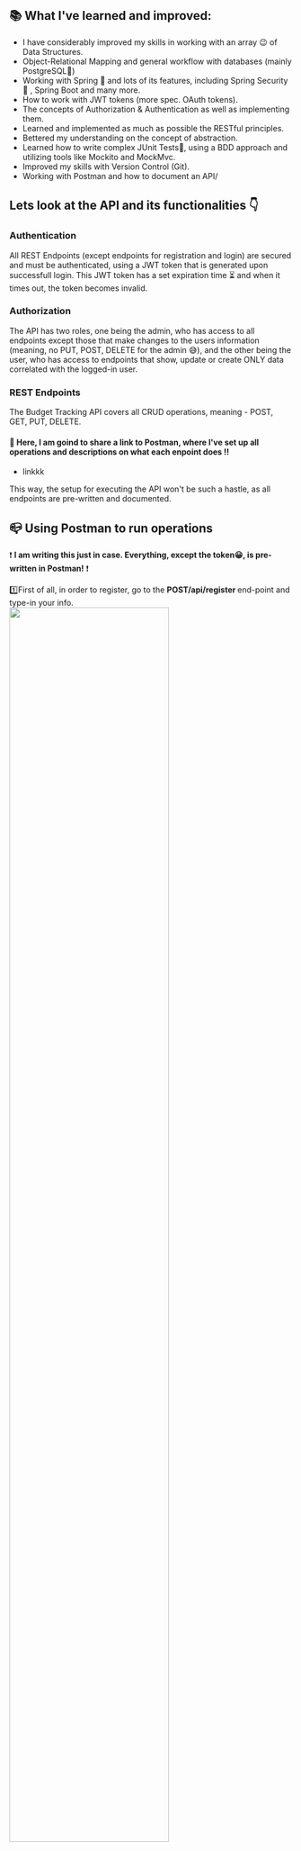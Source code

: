 ## 📚 What I've learned and improved:
* I have considerably improved my skills in working with an array 😉 of Data Structures.
* Object-Relational Mapping and general workflow with databases (mainly PostgreSQL🐘)
* Working with Spring 🍃 and lots of its features, including Spring Security🔐 , Spring Boot and many more.
* How to work with JWT tokens (more spec. OAuth tokens).
* The concepts of Authorization & Authentication as well as implementing them.
* Learned and implemented as much as possible the RESTful principles.
* Bettered my understanding on the concept of abstraction.
* Learned how to write complex JUnit Tests📝, using a BDD approach and utilizing tools like Mockito and MockMvc.
* Improved my skills with Version Control (Git).
* Working with Postman and how to document an API/

## Lets look at the API and its functionalities 👇

### Authentication
All REST Endpoints (except endpoints for registration and login) are secured and must be authenticated, using a JWT token that is generated upon successfull login. This JWT token has a set expiration time ⏳ and when it times out, the token becomes invalid. 

### Authorization
The API has two roles, one being the admin, who has access to all endpoints except those that make changes to the users information (meaning, no PUT, POST, DELETE for the admin 😅), and the other being the user, who has access to endpoints that show, update or create ONLY data correlated with the logged-in user.

### REST Endpoints
The Budget Tracking API covers all CRUD operations, meaning - POST, GET, PUT, DELETE.
#### 🚨 Here, I am goind to share a link to Postman, where I've set up all operations and descriptions on what each enpoint does ‼
* linkkk

This way, the setup for executing the API won't be such a hastle, as all endpoints are pre-written and documented.

## 📪 Using Postman to run operations
❗ <strong>I am writing this just in case. Everything, except the token😀, is pre-written in Postman!</strong> ❗

1️⃣First of all, in order to register, go to the <strong>POST/api/register </strong> end-point and type-in your info.</br>
<img src="https://user-images.githubusercontent.com/76811860/152228214-d43917f4-39b8-4fb4-9056-00ecfd345b4e.gif" width="75%" height="75%"/>

2️⃣Second, go to the <strong>GET/api/login</strong> and put your credentials. You will be provided with 'acces_token', which is used to enter every operation you do as a user.</br>
<img src="https://user-images.githubusercontent.com/76811860/152227937-94e8db04-a827-4fe1-b256-2147d81435e4.gif" width="75%" height="75%"/>

3️⃣From then on, for every operation you want do, add the 'access_token' in the "Headers" section, as a Authorization param (key="Authorization", value="access_token").</br>

#### 🎥 Here is a little demo on how to configure and run the endpoints, using the acces_token:

> <strong>GET /expense/transactions</strong>
<img src="https://user-images.githubusercontent.com/76811860/152227965-0c46df74-89c2-4dd6-aa4a-6415224c5c3b.gif" width="75%" height="75%"/>

> <strong>POST /expense/transaction</strong>
<img src="https://user-images.githubusercontent.com/76811860/152227970-f777ea18-224c-4a93-8682-f7bd10f9f7b3.gif" width="75%" height="75%"/>

## 📝 TO-DOs for this project:
* 👓 Although, I prefer working on the back-end and my focus in general is there, I would love to create a front-end for this API.
* ⚡ Potentially redesign the code to handle a bigger set of data with better performance (I know the API can handle a lump sum of data, but performance can definitely be improved)

## 👨‍💻 Technologies and Versions I've used
* Java SDK - version: 17
* Spring Boot Framework, Spring Security - version: 2.6.0
* PostgreSQL - version: 42.3.1
* JWT (Auth0) - version: 3.18.2
* Lombok - version: 1.18.22

## 💻 Setting up and running the API on your local machine:
1. First, make sure you have your java and maven versions configured correctly on your machine.
2. Run:
& git clone <copy & paste the HTTP URL from GitHub>
.. in a place on your computer, where you find comfortable.
3. Setup the  'application.properties' based on your PostgreSQL and localhost details.
4. At this point, you should be able to run the 'ExpenseTrackerApplication.main' and with that start the API. 🥳

## ❤ Acknowledgements
- Thank you, Ivan Duhov (https://github.com/IvanDuhov) , for the contribution to the project and the motivation to improve my coding skills each day little by little!
- Also, big thanks to uncle Google! ❤ Couldn't live without you.

## 💬 Contributions & Suggestions
I would love for you to check the API and if you have any suggestions or tips on its improvement, send me a message on LinkedIn:
* https://www.linkedin.com/in/kbor/ 

And if you want to contribute to this project, feel free to add a branch, develop and request your changes!

